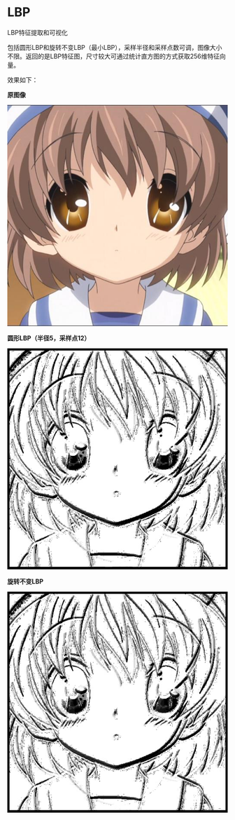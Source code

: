 # LBP
 LBP特征提取和可视化



包括圆形LBP和旋转不变LBP（最小LBP），采样半径和采样点数可调，图像大小不限。返回的是LBP特征图，尺寸较大可通过统计直方图的方式获取256维特征向量。

效果如下：

**原图像**

![1](README.assets/1.jpeg)

**圆形LBP（半径5，采样点12）**

![1_LBP](README.assets/1_LBP.jpg)

**旋转不变LBP**

![1_LBPMin](README.assets/1_LBPMin-1617620566632.jpg)